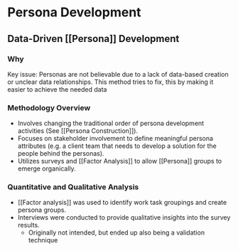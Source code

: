 # Persona Development

## Data-Driven [[Persona]] Development

### Why
Key issue: Personas are not believable due to a lack of data-based creation or unclear data relationships. This method tries to fix, this by making it easier to achieve the needed data

### Methodology Overview
- Involves changing the traditional order of persona development activities (See [[Persona Construction]]).
- Focuses on stakeholder involvement to define meaningful persona attributes (e.g. a client team that needs to develop a solution for the people behind the personas).
- Utilizes surveys and [[Factor Analysis]] to allow [[Persona]] groups to emerge organically.

### Quantitative and Qualitative Analysis
- [[Factor analysis]] was used to identify work task groupings and create persona groups.
- Interviews were conducted to provide qualitative insights into the survey results.
  - Originally not intended, but ended up also being a validation technique
